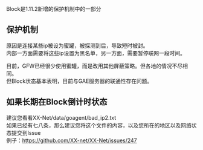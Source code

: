 Block是1.11.2新增的保护机制中的一部分

## 保护机制
原因是连接某些ip被设为蜜罐，被探测到后，导致短时被封。  
内部一方面需要将这些ip设置为黑名单，另一方面，需要暂停联网一段时间。  

目前，GFW已经很少使用蜜罐，而是改用其他屏蔽策略。但各地的情况不尽相同。  
但Block状态基本表明，目前与GAE服务器的联通性存在问题。  

## 如果长期在Block倒计时状态
建议您看看XX-Net/data/goagent/bad_ip2.txt  
如果已经有七八条，那么建议您将这个文件的内容，以及您所在的地区以及网络状态提交到Issue  
例子：https://github.com/XX-net/XX-Net/issues/247